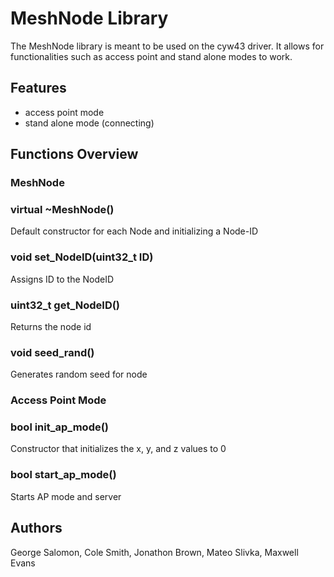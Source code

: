 # MeshNode Library 

The MeshNode library is meant to be used on the cyw43 driver. It allows for functionalities such as access point and stand alone modes to work. 

## Features
- access point mode
- stand alone mode (connecting)

## Functions Overview

### MeshNode

### virtual ~MeshNode()
Default constructor for each Node and initializing a Node-ID

### void set_NodeID(uint32_t ID)
Assigns ID to the NodeID

### uint32_t get_NodeID()
Returns the node id

### void seed_rand()
Generates random seed for node

### Access Point Mode

### bool init_ap_mode()
Constructor that initializes the x, y, and z values to 0

### bool start_ap_mode()
Starts AP mode and server

## Authors
George Salomon, Cole Smith, Jonathon Brown, Mateo Slivka, Maxwell Evans
